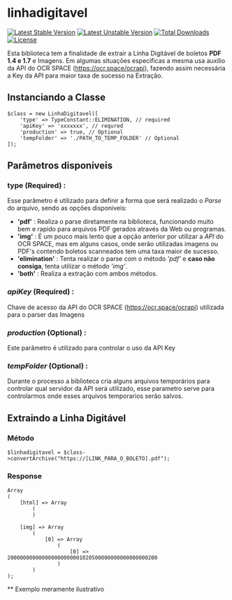 # linhadigitavel
[![Latest Stable Version](https://poser.pugx.org/ewersonfc/linhadigitavel/v)](//packagist.org/packages/ewersonfc/linhadigitavel)
[![Latest Unstable Version](https://poser.pugx.org/ewersonfc/linhadigitavel/v/unstable)](//packagist.org/packages/ewersonfc/linhadigitavel)
[![Total Downloads](https://poser.pugx.org/ewersonfc/linhadigitavel/downloads)](//packagist.org/packages/ewersonfc/linhadigitavel)
[![License](https://poser.pugx.org/ewersonfc/linhadigitavel/license)](//packagist.org/packages/ewersonfc/linhadigitavel)

 
Esta biblioteca tem a finalidade de extrair a Linha Digitável de boletos **PDF 1.4 e 1.7** e Imagens. Em algumas situações especificas a mesma usa auxílio da API do OCR SPACE (https://ocr.space/ocrapi), fazendo assim necessária a Key da API para maior taxa de sucesso na Extração. 
    
 ## Instanciando a Classe
    $class = new LinhaDigitavel([
        'type' => TypeConstant::ELIMINATION, // required
        'apiKey' => 'xxxxxxx', // requred
        'production' => true, // Optional
        'tempFolder' => './PATH_TO_TEMP_FOLDER' // Optional
    ]);
    
 ## Parâmetros disponiveis
 ### type (Required) :
  Esse parâmetro é utilizado para definir a forma que será realizado o *Parse* do arquivo, sendo as opções disponiveis:
  - **'pdf'** : Realiza o parse diretamente na biblioteca, funcionando muito bem e rapido para arquivos PDF gerados através da Web ou programas.
  - **'img'** : É um pouco mais lento que a opção anterior por utilizar a *API* do OCR SPACE, mas em alguns casos, onde serão utilizadas imagens ou PDF's contendo boletos scanneados tem uma taxa maior de sucesso.
  - **'elimination'** : Tenta realizar o parse com o método *'pdf'* e **caso não consiga**, tenta utilizar o método *'img'*.
  - **'both'** : Realiza a extração com ambos métodos.
  
 ### *apiKey* (Required) :
 Chave de acesso da API do OCR SPACE (https://ocr.space/ocrapi) utilizada para o parser das Imagens
 
 ### *production* (Optional) :
 Este parâmetro é utilizado para controlar o uso da API Key
 
 ### *tempFolder* (Optional) :
 Durante o processo a biblioteca cria alguns arquivos temporários para controlar qual servidor da API será utilizado, esse parametro serve para controlarmos onde esses arquivos temporarios serão salvos.
 
## Extraindo a Linha Digitável
### Método
    $linhadigitavel = $class->convertArchive("https://[LINK_PARA_O_BOLETO].pdf");
    
### Response 
    Array
    (
        [html] => Array
            (
            )

        [img] => Array
            (
                [0] => Array
                    (
                        [0] => 200000000000000000000001020500000000000000000200
                    )
            )
    );

** Exemplo meramente ilustrativo
  
